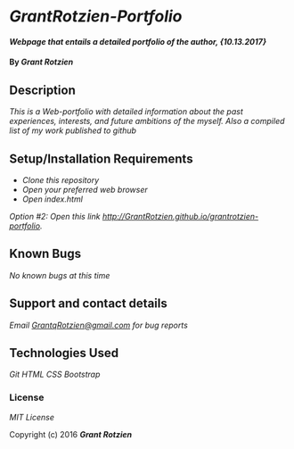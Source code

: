 # _GrantRotzien-Portfolio_

#### _Webpage that entails a detailed portfolio of the author, {10.13.2017}_

#### By _**Grant Rotzien**_

## Description

_This is a Web-portfolio with detailed information about the past experiences, interests, and future ambitions of the myself. Also a compiled list of my work published to github_

## Setup/Installation Requirements

* _Clone this repository_
* _Open your preferred web browser_
* _Open index.html_

_Option #2: Open this link http://GrantRotzien.github.io/grantrotzien-portfolio._

## Known Bugs

_No known bugs at this time_

## Support and contact details

_Email GrantqRotzien@gmail.com for bug reports_

## Technologies Used

_Git
 HTML
 CSS
 Bootstrap_

### License

*MIT License*

Copyright (c) 2016 **_Grant Rotzien_**
